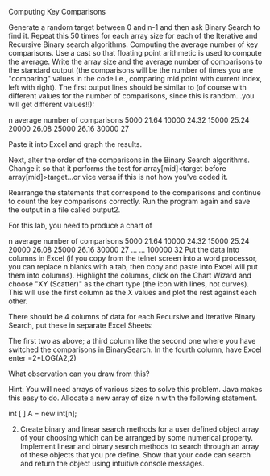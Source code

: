 Computing Key Comparisons

Generate a random target between 0 and n-1 and then ask Binary Search to find it. Repeat this 50 times for each array size for each of the Iterative and Recursive Binary search algorithms. Computing the average number of key comparisons. Use a cast so that floating point arithmetic is used to compute the average. Write the array size and the average number of comparisons to the standard output (the comparisons will be the number of times you are "comparing" values in the code i.e., comparing mid point with current index, left with right). The first output lines should be similar to (of course with different values for the number of comparisons, since this is random...you will get different values!!):

n	average number of comparisons
5000	21.64
10000	24.32
15000	25.24
20000	26.08
25000	26.16
30000	27

Paste it into Excel and graph the results.

Next, alter the order of the comparisons in the Binary Search algorithms. Change it so that it performs the test for
array[mid]<target before array[mid]>target...or vice versa if this is not how you've coded it. 

Rearrange the statements that correspond to the comparisons and continue to count the key comparisons correctly. Run the program again and save the output in a file called output2.


For this lab, you need to produce a chart of

n	average number of comparisons
5000	21.64
10000	24.32
15000	25.24
20000	26.08
25000	26.16
30000	27
...	...
100000	32
Put the data into columns in Excel (if you copy from the telnet screen into a word processor, you can replace n blanks with a tab, then copy and paste into Excel will put them into columns). Highlight the columns, click on the Chart Wizard and choose "XY (Scatter)" as the chart type (the icon with lines, not curves). This will use the first column as the X values and plot the rest against each other.

There should be 4 columns of data for each Recursive and Iterative Binary Search, put these in separate Excel Sheets:

The first two as above; a third column like the second one where you have switched the comparisons in BinarySearch. In the fourth column, have Excel enter =2*LOG(A2,2)

What observation can you draw from this?

Hint: You will need arrays of various sizes to solve this problem. Java makes this easy to do. Allocate a new array of size n with the following statement.

int [ ] A = new int[n];


2. Create binary and linear search methods for a user defined object array  of your choosing which can be arranged by some  numerical property. Implement linear and binary search methods to search through an array of these objects that you pre define. Show that your code can search and return the object using intuitive console messages. 
